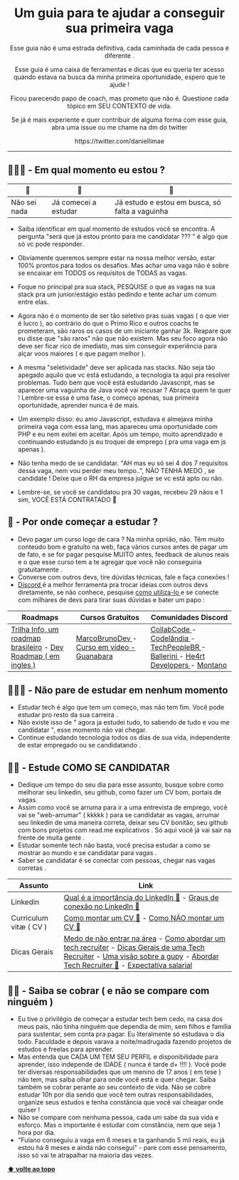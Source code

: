 <h1 align="center" id="topo">Um guia para te ajudar a conseguir sua primeira vaga</h1>
<p align="center">Esse guia não é uma estrada definitiva, cada caminhada de cada pessoa é diferente .  </p>
<p align="center">Esse guia é uma caixa de ferramentas e dicas que eu queria ter acesso quando estava na busca da minha primeira oportunidade, espero que te ajude !   </p>
<p align="center">Ficou parecendo papo de coach, mas prometo que não é. Questione cada tópico em SEU CONTEXTO de vida.</p>
<p align="center">Se já é mais experiente e quer contribuir de alguma forma com esse guia, abra uma issue ou me chame na dm do twitter  </p>
 <p align="center"> https://twitter.com/daniellimae </p>


<hr/>


## 🥚🐣🐥 - Em qual momento eu estou ? 

|  🥚 |🐣   |🐥 |
| ------------ | ------------ | ------------
| Não sei nada | Já comecei a estudar | Já estudo e estou em busca, só falta a vaguinha


* Saiba identificar em qual momento de estudos você se encontra. A pergunta "será que já estou pronto para me candidatar ??? " é algo que só vc pode responder.
* Obviamente queremos sempre estar na nossa melhor versão, estar 100% prontos para todos os desafios. Mas achar uma vaga não é sobre se encaixar em TODOS os requisitos de TODAS as vagas.
* Foque no principal pra sua stack, PESQUISE o que as vagas na sua stack pra um junior/estágio estão pedindo e tente achar um comum entre elas.
* Agora não é o momento de ser tão seletivo pras suas vagas ( o que vier é lucro ), ao contrário do que o Primo Rico e outros coachs te prometeram, são raros os casos de um iniciante ganhar 3k. Reapare que eu disse que "são raros" não que não existem. Mas seu foco agora não deve ser ficar rico de imediato, mas sim conseguir experiência para alçar voos maiores ( e que pagam melhor ). 
* A mesma "seletividade" deve ser aplicada nas stacks. Não seja tão apegado aquilo que vc está estudando, a tecnologia ta aqui pra resolver problemas. Tudo bem que você está estudando Javascript, mas se aparecer uma vaguinha de Java você vai recusar ? Abraça quem te quer ! Lembre-se essa é uma fase, o começo apenas, sua primeira oportunidade, aprender nunca é de mais.
* Um exemplo disso: eu amo Javascript, estudava e almejava minha primeira vaga com essa lang, mas apareceu uma oportunidade com PHP e eu nem exitei em aceitar. Após um tempo, muito aprendizado e continuando estudando js eu troquei de emprego ( pra uma vaga em js apenas ).  
* Não tenha medo de se candidatar. "AH mas eu só sei 4 dos 7 requisitos dessa vaga, nem vou perder meu tempo..", NÃO TENHA MEDO , se candidate ! Deixe que o RH da empresa julgue se vc está apto ou não. 

* Lembre-se, se você se candidatou pra 30 vagas, recebeu 29 nãos e 1 sim, VOCÊ ESTÁ CONTRATADO :tada:


##  🥚 - Por onde começar a estudar ?
* Devo pagar um curso logo de cara ? Na minha opnião, não. Têm muito conteúdo bom e gratuíto na web, faça vários cursos antes de pagar um de fato, e se for pagar pesquise MUITO antes, feedback de alunos reais e o que esse curso tem a te agregar que você não conseguiria gratuitamente .
* Converse com outros devs, tire dúvidas técnicas, fale e faça conexōes !
* [ Discord ](https://discord.com/) é a melhor ferramenta pra trocar ideias com outros devs diretamente, se não conhece, pesquise [ como utiliza-lo ](https://discord.com/)  e se conecte com milhares de devs para tirar suas dúvidas e bater um papo :

| Roadmaps  |  Cursos Gratuitos | Comunidades Discord
| ------------ | ------------ | ------------
| [Trilha Info, um roadmap brasileiro](https://trilha.info "Trilha Info, um roadmap brasileiro") - [Dev Roadmap ( em ingles )](https://roadmap.sh)   |  [ MarcoBrunoDev ](https://www.youtube.com/c/MarcoBrunoDev/playlists) - [ Curso em vídeo - Guanabara ](https://www.youtube.com/@CursoemVideo/playlists)  |   [ CollabCode ](https://discord.gg/EFdpWdnE) - [ Codelândia ](https://discord.gg/wNCWTVuxyz) - [ TechPeopleBR ](https://discord.gg/E2smEqcF) - [ Ballerini ](https://discord.gg/ballerini) - [ He4rt Developers ](https://discord.gg/2bRtvBQ2) - [ Montano ](https://discord.gg/7xkpCMjH)

## 🥚🐣🐥 - Não pare de estudar em nenhum momento
* Estudar tech é algo que tem um começo, mas não tem fim. Você pode estudar pro resto da sua carreira . 
* Não existe isso de " agora ja estudei tudo, to sabendo de tudo e vou me candidatar ", esse momento não vai chegar.
* Continue estudando tecnologia todos os dias de sua vida, independente de estar empregado ou se candidatando .

## 🐣🐥 - Estude COMO SE CANDIDATAR
* Dedique um tempo do seu dia para esse assunto, busque sobre como melhorar seu linkedin, seu github, como fazer um CV bom, portais de vagas.
* Assim como você se arruma para ir a uma entrevista de emprego, você vai se "web-arrumar" ( kkkkk ) para se candidatar as vagas, arrumar seu linkedin de uma maneira correta, deixar seu CV bonitão, seu github com bons projetos com read.me explicativos . Só aqui você já vai sair na frente de muita gente .
* Estudar somente tech não basta, você precisa estudar a como se mostrar ao mundo e se candidatar para vagas .
* Saber se candidatar é se conectar com pessoas, chegar nas vagas corretas .

|  Assunto | Link  |
| ------------ | ------------ |
|  Linkedin |  [Qual é a importância do LinkedIn 🧶](https://twitter.com/recruiteron_/status/1575470131358179329 "Qual é a importância do LinkedIn 🧶") - [Graus de conexão no LinkedIn 🧶](https://twitter.com/recruiteron_/status/1580621253953871872 "graus de conexão no LinkedIn")  |  
| Curriculum vitæ ( CV ) | [Como montar um CV 🧶](https://twitter.com/recruiteron_/status/1571552234961346563 "Como montar um CV 🧶") - [Como NÃO montar um CV 🧶](https://twitter.com/recruiteron_/status/1572914144957046784 "Como NÃO montar um CV 🧶")  |
| Dicas Gerais |[Medo de não entrar na área](https://twitter.com/lucas_montano/status/1618573459478704128 "Medo de não entrar na área") - [Como abordar um tech recruiter](https://twitter.com/techrecruiterb/status/1603131787659677696 "Como abordar um tech recruiter") - [Dicas Gerais de uma Tech Recruiter](https://twitter.com/recruiteron_/status/1576923445643776002 "Dicas Gerais de uma Tech Recruiter") - [Uma visão sobre a gupy](https://twitter.com/procurasedevs/status/1610350962602045440 "Uma visão sobre a gupy") - [Abordar Tech Recruiter 🧶](https://twitter.com/techrecruiterb/status/1608515887216357378 "Abordar Tech Recruiter 🧶") - [Expectativa salarial](https://twitter.com/techrecruiterb/status/1613905356358295553 "Expectativa salarial") |

## 🐣🐥 - Saiba se cobrar ( e não se compare com ninguém )
* Eu tive o privilégio de começar a estudar tech bem cedo, na casa dos meus pais, não tinha ninguém que dependia de mim, sem filhos e família para sustentar, sem conta pra pagar. Eu literalmente só estudava o dia todo. Faculdade e depois varava a noite/madrugada fazendo projetos de estudos e freelas para aprender. 
* Mas entenda que CADA UM TEM SEU PERFIL e disponibilidade para aprender, isso independe de IDADE ( nunca é tarde d+ !!!! ). Você pode ter diversas responsabilidades que um menino de 17 anos ( em tese ) não tem, mas saiba olhar para onde você está e quer chegar. Saiba também se cobrar perante ao seu contexto de vida. Não se cobre estudar 10h por dia sendo que você tem outras responsabilidades, organize seus estudos e tenha constância que você vai cheagar onde quiser !
* Não se compare com nenhuma pessoa, cada um sabe da sua vida e esforço. Mas o importante é estudar com constância, nem que seja 1 hora por dia.  
* "Fulano conseguiu a vaga em 6 meses e ta ganhando 5 mil reais, eu já estou há 8 meses e ainda não consegui" - pare com esse pensamento, isso só vai te atrapalhar na maioria das vezes.





**[⬆ volte ao topo ](#topo)**
